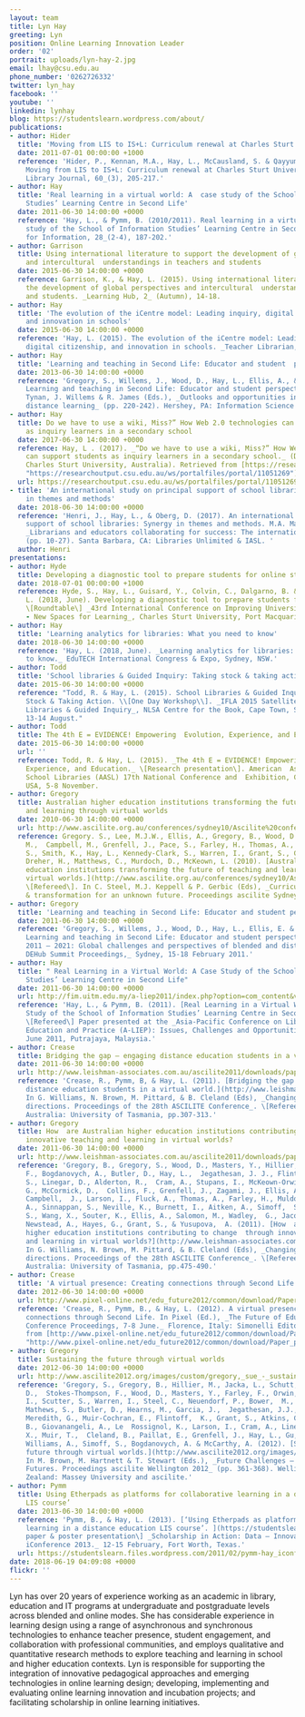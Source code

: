 ```yaml
---
layout: team
title: Lyn Hay
greeting: Lyn
position: Online Learning Innovation Leader
order: '02'
portrait: uploads/lyn-hay-2.jpg
email: lhay@csu.edu.au
phone_number: '0262726332'
twitter: lyn_hay
facebook: ''
youtube: ''
linkedin: lynhay
blog: https://studentslearn.wordpress.com/about/
publications:
- author: Hider
  title: 'Moving from LIS to IS+L: Curriculum renewal at Charles Sturt University'
  date: 2011-07-01 00:00:00 +1000
  reference: 'Hider, P., Kennan, M.A., Hay, L., McCausland, S. & Qayyum, A.  (2011).
    Moving from LIS to IS+L: Curriculum renewal at Charles Sturt University.  _Australian
    Library Journal, 60_(3), 205-217.'
- author: Hay
  title: 'Real learning in a virtual world: A  case study of the School of Information
    Studies’ Learning Centre in Second Life'
  date: 2011-06-30 14:00:00 +0000
  reference: 'Hay, L., & Pymm, B. (2010/2011). Real learning in a virtual world: A  case
    study of the School of Information Studies’ Learning Centre in Second Life.  _Education
    for Information, 28_(2-4), 187-202.'
- author: Garrison
  title: Using international literature to support the development of global perspectives
    and intercultural  understandings in teachers and students
  date: 2015-06-30 14:00:00 +0000
  reference: Garrison, K., & Hay, L. (2015). Using international literature to support
    the development of global perspectives and intercultural  understandings in teachers
    and students. _Learning Hub, 2_ (Autumn), 14-18.
- author: Hay
  title: 'The evolution of the iCentre model: Leading inquiry, digital citizenship,
    and innovation in schools'
  date: 2015-06-30 14:00:00 +0000
  reference: 'Hay, L. (2015). The evolution of the iCentre model: Leading inquiry,
    digital citizenship, and innovation in schools. _Teacher Librarian, 42_(4), 15-19.'
- author: Hay
  title: 'Learning and teaching in Second Life: Educator and student  perspectives'
  date: 2013-06-30 14:00:00 +0000
  reference: 'Gregory, S., Willems, J., Wood, D., Hay, L., Ellis, A., & Jacka, L.  (2013).
    Learning and teaching in Second Life: Educator and student perspectives. In B.
    Tynan, J. Willems & R. James (Eds.), _Outlooks and opportunities in blended and
    distance learning_ (pp. 220-242). Hershey, PA: Information Science (IGI Global).'
- author: Hay
  title: Do we have to use a wiki, Miss?” How Web 2.0 technologies can support students
    as inquiry learners in a secondary school
  date: 2017-06-30 14:00:00 +0000
  reference: Hay, L . (2017). _“Do we have to use a wiki, Miss?” How Web 2.0 technologies
    can support students as inquiry learners in a secondary school._ (Doctoral dissertation,
    Charles Sturt University, Australia). Retrieved from [https://researchoutput.csu.edu.au/ws/portalfiles/portal/11051269](https://researchoutput.csu.edu.au/ws/portalfiles/portal/11051269
    "https://researchoutput.csu.edu.au/ws/portalfiles/portal/11051269")
  url: https://researchoutput.csu.edu.au/ws/portalfiles/portal/11051269
- title: 'An international study on principal support of school libraries: Synergy
    in themes and methods'
  date: 2018-06-30 14:00:00 +0000
  reference: 'Henri, J., Hay, L., & Oberg, D. (2017). An international study on principal
    support of school libraries: Synergy in themes and methods. M.A. Mardis (Ed.),
    _Librarians and educators collaborating for success: The international perspective,_
    (pp. 10-27). Santa Barbara, CA: Libraries Unlimited & IASL. '
  author: Henri
presentations:
- author: Hyde
  title: Developing a diagnostic tool to prepare students for online study
  date: 2018-07-01 00:00:00 +1000
  reference: Hyde, S., Hay, L., Guisard, Y., Colvin, C., Dalgarno, B. & Croft-Piggin,
    L. (2018, June). Developing a diagnostic tool to prepare students for online study.
    \[Roundtable\] _43rd International Conference on Improving University Teaching
    - New Spaces for Learning_, Charles Sturt University, Port Macquarie, NSW.
- author: Hay
  title: 'Learning analytics for libraries: What you need to know'
  date: 2018-06-30 14:00:00 +0000
  reference: 'Hay, L. (2018, June). _Learning analytics for libraries: What you need
    to know._ EduTECH International Congress & Expo, Sydney, NSW.'
- author: Todd
  title: 'School libraries & Guided Inquiry: Taking stock & taking action'
  date: 2015-06-30 14:00:00 +0000
  reference: "Todd, R. & Hay, L. (2015). School Libraries & Guided Inquiry:  \n Taking
    Stock & Taking Action. \\[One Day Workshop\\]. _IFLA 2015 Satellite Program: School
    Libraries & Guided Inquiry_, NLSA Centre for the Book, Cape Town, South Africa,
    13-14 August."
- author: Todd
  title: The 4th E = EVIDENCE! Empowering  Evolution, Experience, and Education
  date: 2015-06-30 14:00:00 +0000
  url: ''
  reference: Todd, R. & Hay, L. (2015). _The 4th E = EVIDENCE! Empowering  Evolution,
    Experience, and Education._ \[Research presentation\]. American  Association of
    School Libraries (AASL) 17th National Conference and  Exhibition, Columbus, Ohio,
    USA, 5-8 November.
- author: Gregory
  title: Australian higher education institutions transforming the future of teaching
    and learning through virtual worlds
  date: 2010-06-30 14:00:00 +0000
  url: http://www.ascilite.org.au/conferences/sydney10/Ascilite%20conference%20proceedings%202010/Gregory-full.pdf
  reference: Gregory. S., Lee, M.J.W., Ellis, A., Gregory, B., Wood, D., Hillier,
    M.,  Campbell, M., Grenfell, J., Pace, S., Farley, H., Thomas, A., Cram, A.,  Sinnappan,
    S., Smith, K., Hay, L., Kennedy-Clark, S., Warren, I., Grant, S., Craven, D.,
    Dreher, H., Matthews, C., Murdoch, D., McKeown, L. (2010). [Australian higher
    education institutions transforming the future of teaching and learning through
    virtual worlds.](http://www.ascilite.org.au/conferences/sydney10/Ascilite%20conference%20proceedings%202010/Gregory-full.pdf)
    \[Refereed\]. In C. Steel, M.J. Keppell & P. Gerbic (Eds), _Curriculum, technology
    & transformation for an unknown future. Proceedings ascilite Sydney 2010_.
- author: Gregory
  title: 'Learning and teaching in Second Life: Educator and student perspectives'
  date: 2011-06-30 14:00:00 +0000
  reference: 'Gregory, S., Willems, J., Wood, D., Hay, L., Ellis, E. & Jacka, L. (2011).
    Learning and teaching in Second Life: Educator and student perspectives. _Education
    2011 – 2021: Global challenges and perspectives of blended and distance learning.
    DEHub Summit Proceedings,_ Sydney, 15-18 February 2011.'
- author: Hay
  title: " Real Learning in a Virtual World: A Case Study of the School of Information
    Studies’ Learning Centre in Second Life"
  date: 2011-06-30 14:00:00 +0000
  url: http://fim.uitm.edu.my/a-liep2011/index.php?option=com_content&view=article&id=55&Itemid=66
  reference: 'Hay, L., & Pymm, B. (2011). [Real Learning in a Virtual World: A Case
    Study of the School of Information Studies’ Learning Centre in Second Life.](http://fim.uitm.edu.my/a-liep2011/index.php?option=com_content&view=article&id=55&Itemid=66)
    \[Refereed\] Paper presented at the _Asia-Pacific Conference on Library & Information
    Education and Practice (A-LIEP): Issues, Challenges and Opportunities_, 22-24
    June 2011, Putrajaya, Malaysia.'
- author: Crease
  title: Bridging the gap – engaging distance education students in a virtual world
  date: 2011-06-30 14:00:00 +0000
  url: http://www.leishman-associates.com.au/ascilite2011/downloads/papers/Gregory-full.pdf
  reference: 'Crease, R., Pymm, B, & Hay, L. (2011). [Bridging the gap – engaging
    distance education students in a virtual world.](http://www.leishman-associates.com.au/ascilite2011/downloads/papers/Gregory-full.pdf)
    In G. Williams, N. Brown, M. Pittard, & B. Cleland (Eds), _Changing demands, changing
    directions. Proceedings of the 28th ASCILITE Conference_. \[Refereed\] Hobart,
    Australia: University of Tasmania, pp.307-313.'
- author: Gregory
  title: How  are Australian higher education institutions contributing to change  through
    innovative teaching and learning in virtual worlds?
  date: 2011-06-30 14:00:00 +0000
  url: http://www.leishman-associates.com.au/ascilite2011/downloads/papers/Gregory-full.pdf
  reference: 'Gregory, B., Gregory, S., Wood, D., Masters, Y., Hillier, M., Stokes-Thompson,
    F., Bogdanovych, A., Butler, D., Hay, L.,  Jegathesan, J. J., Flintoff, K., Schutt,
    S., Linegar, D., Alderton, R.,  Cram, A., Stupans, I., McKeown-Orwin, L., Meredith,
    G., McCormick, D.,  Collins, F., Grenfell, J., Zagami, J., Ellis, A., Jacka, L.,
    Campbell,  J., Larson, I., Fluck, A., Thomas, A., Farley, H., Muldoon, N. I.,  Abbas,
    A., Sinnappan, S., Neville, K., Burnett, I., Aitken, A., Simoff,  S., Scutter,
    S., Wang, X., Souter, K., Ellis, A., Salomon, M., Wadley,  G., Jacobson, M. J.,
    Newstead, A., Hayes, G., Grant, S., & Yusupova,  A. (2011). [How  are Australian
    higher education institutions contributing to change  through innovative teaching
    and learning in virtual worlds?](http://www.leishman-associates.com.au/ascilite2011/downloads/papers/Gregory-full.pdf)
    In G. Williams, N. Brown, M. Pittard, & B. Cleland (Eds), _Changing demands, changing
    directions. Proceedings of the 28th ASCILITE Conference_. \[Refereed\] Hobart,
    Australia: University of Tasmania, pp.475-490.'
- author: Crease
  title: 'A virtual presence: Creating connections through Second Life'
  date: 2012-06-30 14:00:00 +0000
  url: http://www.pixel-online.net/edu_future2012/common/download/Paper_pdf/163-DE03-FP-Crease-FOE2012.pdf
  reference: 'Crease, R., Pymm, B., & Hay, L. (2012). A virtual presence: Creating
    connections through Second Life. In Pixel (Ed.), _The Future of Education, International
    Conference Proceedings, 7-8 June._ Florence, Italy: Simonelli Editore. Retrieved
    from [http://www.pixel-online.net/edu_future2012/common/download/Paper_pdf/163-DE03-FP-Crease-FOE2012.pdf](http://www.pixel-online.net/edu_future2012/common/download/Paper_pdf/163-DE03-FP-Crease-FOE2012.pdf
    "http://www.pixel-online.net/edu_future2012/common/download/Paper_pdf/163-DE03-FP-Crease-FOE2012.pdf")'
- author: Gregory
  title: Sustaining the future through virtual worlds
  date: 2012-06-30 14:00:00 +0000
  url: http://www.ascilite2012.org/images/custom/gregory,_sue_-_sustaining.pdf
  reference: 'Gregory, S., Gregory, B., Hillier, M., Jacka, L., Schutt, S., Ellis,
    D.,  Stokes-Thompson, F., Wood, D., Masters, Y., Farley, F., Orwin, L.,  Stupans,
    I., Scutter, S., Warren, I., Steel, C., Neuendorf, P., Bower,  M., Miller, C.,
    Mathews, S., Butler, D., Hearns, M., Garcia, J.,  Jegathesan, J.J., Brown, R.,
    Meredith, G., Muir-Cochran, E., Flintoff,  K., Grant, S., Atkins, C., Gaukrodger,
    B., Giovanangeli, A., Le  Rossignol, K., Larson, I., Cram, A., Linegar, D., Wang,
    X., Muir, T.,  Cleland, B., Paillat, E., Grenfell, J., Hay, L., Gu, N., Anthony
    Williams, A., Simoff, S., Bogdanovych, A. & McCarthy, A. (2012). [Sustaining the
    future through virtual worlds.](http://www.ascilite2012.org/images/custom/gregory,_sue_-_sustaining.pdf)
    In M. Brown, M. Hartnett & T. Stewart (Eds.), _Future Challenges – Sustainable
    Futures. Proceedings ascilite Wellington 2012_ (pp. 361-368). Wellington, New
    Zealand: Massey University and ascilite.'
- author: Pymm
  title: Using Etherpads as platforms for collaborative learning in a distance education
    LIS course’
  date: 2013-06-30 14:00:00 +0000
  reference: 'Pymm, B., & Hay, L. (2013). [‘Using Etherpads as platforms for collaborative
    learning in a distance education LIS course’. ](https://studentslearn.files.wordpress.com/2011/02/pymm-hay_iconference2013_a4poster.pdf)\[Refereed
    paper & poster presentation\] _Scholarship in Action: Data – Innovation – Wisdom.
    iConference 2013._ 12-15 February, Fort Worth, Texas.'
  url: https://studentslearn.files.wordpress.com/2011/02/pymm-hay_iconference2013_a4poster.pdf
date: 2018-06-19 04:09:08 +0000
flickr: ''
---
```


Lyn has over 20 years of experience working as an academic in library, education and IT programs at undergraduate and postgraduate levels across blended and online modes. She has considerable experience in learning design using a range of asynchronous and synchronous technologies to enhance teacher presence, student engagement, and collaboration with professional communities, and employs qualitative and quantitative research methods to explore teaching and learning in school and higher education contexts. Lyn is responsible for supporting the integration of innovative pedagogical approaches and emerging technologies in online learning design; developing, implementing and evaluating online learning innovation and incubation projects; and facilitating scholarship in online learning initiatives.
